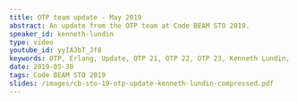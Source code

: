 ```yaml
---
title: OTP team update - May 2019
abstract: An update from the OTP team at Code BEAM STO 2019.
speaker_id: kenneth-lundin
type: video
youtube_id: yyIAJbT_Jf8
keywords: OTP, Erlang, Update, OTP 21, OTP 22, OTP 23, Kenneth Lundin, OTP Team
date: 2019-05-30
tags: Code BEAM STO 2019
slides: /images/cb-sto-19-otp-update-kenneth-lundin-compressed.pdf
---
```



